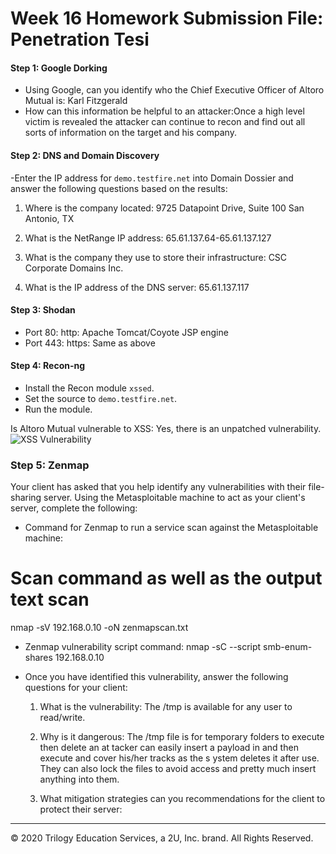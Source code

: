 # Week 16 Homework Submission File: Penetration Tesi

#### Step 1: Google Dorking


- Using Google, can you identify who the Chief Executive Officer of Altoro Mutual is:
  Karl Fitzgerald
- How can this information be helpful to an attacker:Once a high level victim is revealed the attacker can continue to recon and find out all sorts of information on the target and his company.


#### Step 2: DNS and Domain Discovery

-Enter the IP address for `demo.testfire.net` into Domain Dossier and answer the following questions   based on the results:

  1. Where is the company located: 9725 Datapoint Drive, Suite 100 San Antonio, TX

  2. What is the NetRange IP address: 65.61.137.64-65.61.137.127

  3. What is the company they use to store their infrastructure: CSC Corporate Domains Inc.

  4. What is the IP address of the DNS server: 65.61.137.117

#### Step 3: Shodan

- Port 80: http: Apache Tomcat/Coyote JSP engine
- Port 443: https: Same as above

#### Step 4: Recon-ng

- Install the Recon module `xssed`. 
- Set the source to `demo.testfire.net`. 
- Run the module. 

Is Altoro Mutual vulnerable to XSS: 
 Yes, there is an unpatched vulnerability.
![XSS Vulnerability](Desktop/xxs.png)

### Step 5: Zenmap

Your client has asked that you help identify any vulnerabilities with their file-sharing server. Using the Metasploitable machine to act as your client's server, complete the following:

- Command for Zenmap to run a service scan against the Metasploitable machine: 
 
# Scan command as well as the output text scan
 nmap -sV 192.168.0.10 -oN zenmapscan.txt

- Zenmap vulnerability script command: nmap -sC --script smb-enum-shares 192.168.0.10

- Once you have identified this vulnerability, answer the following questions for your client:
  1. What is the vulnerability: The /tmp is available for any user to read/write.

  2. Why is it dangerous: The /tmp file is for temporary folders to execute then delete an at     tacker can easily insert a payload in and then execute and cover his/her tracks as the s     ystem deletes it after use. They can also lock the files to avoid access and pretty much     insert anything into them.

  3. What mitigation strategies can you recommendations for the client to protect their server:

---
© 2020 Trilogy Education Services, a 2U, Inc. brand. All Rights Reserved.  

